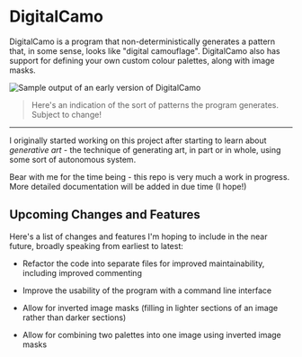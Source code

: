 # DigitalCamo

DigitalCamo is a program that non-deterministically generates a pattern that, in some sense, looks like "digital camouflage". DigitalCamo also has support for defining your own custom colour palettes, along with image masks.

![Sample output of an early version of DigitalCamo](https://user-images.githubusercontent.com/33163858/51806367-19bd5c80-2271-11e9-8473-bbc18a50aaeb.png)
> Here's an indication of the sort of patterns the program generates. Subject to change!

---
I originally started working on this project after starting to learn about _generative art_ - the technique of generating art, in part or in whole, using some sort of autonomous system. 

Bear with me for the time being - this repo is very much a work in progress. More detailed documentation will be added in due time (I hope!)

## Upcoming Changes and Features

Here's a list of changes and features I'm hoping to include in the near future, broadly speaking from earliest to latest:

* Refactor the code into separate files for improved maintainability, including improved commenting

* Improve the usability of the program with a command line interface

* Allow for inverted image masks (filling in lighter sections of an image rather than darker sections)

* Allow for combining two palettes into one image using inverted image masks


